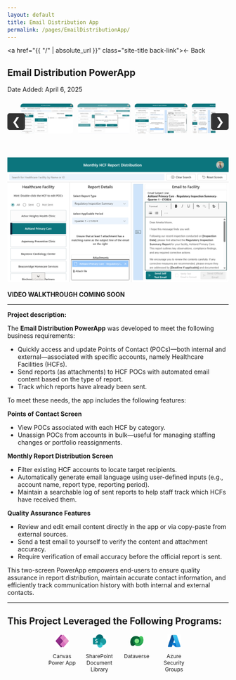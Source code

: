 ```yaml
---
layout: default
title: Email Distribution App
permalink: /pages/EmailDistributionApp/
---
```

<a href="{{ "/" | absolute_url }}" class="site-title back-link">← Back</a>

## Email Distribution PowerApp  
Date Added: April 6, 2025

<!-- Image Gallery with Scroll and Arrows -->
<div class="gallery-wrapper">
  <button class="gallery-nav left" onclick="scrollGallery(-1)">&#10094;</button>

  <div class="gallery-row" id="galleryRow">
    <img src="/images/screenshots/EmailApp2.png" onclick="openLightbox('/images/screenshots/EmailApp2.png')" />
    <img src="/images/screenshots/EmailApp4.png" onclick="openLightbox('/images/screenshots/EmailApp4.png')" />
    <img src="/images/screenshots/EmailApp1.png" onclick="openLightbox('/images/screenshots/EmailApp1.png')" />
    <img src="/images/screenshots/EmailApp3.png" onclick="openLightbox('/images/screenshots/EmailApp3.png')" />
  </div>

  <button class="gallery-nav right" onclick="scrollGallery(1)">&#10095;</button>
</div>

<!-- Lightbox container -->
<div id="lightbox" class="lightbox" onclick="closeLightbox()">
  <img id="lightbox-img" src="" />
</div>

<!-- Fade Image Preview -->
<img id="emailAppImage" class="fade-image" src="/images/screenshots/EmailApp1.png" style="display: block; margin: 20px auto;" />

<script>
  document.addEventListener("DOMContentLoaded", function () {
    startImageFader("emailAppImage", [
      "/images/screenshots/EmailApp1.png",
      "/images/screenshots/EmailApp2.png",
      "/images/screenshots/EmailApp3.png",
      "/images/screenshots/EmailApp4.png"
    ]);
  });

  function openLightbox(imageUrl) {
    const lightbox = document.getElementById('lightbox');
    const img = document.getElementById('lightbox-img');
    img.src = imageUrl;
    lightbox.style.display = 'flex';
  }

  function closeLightbox() {
    document.getElementById('lightbox').style.display = 'none';
  }

  function scrollGallery(direction) {
    const container = document.getElementById('galleryRow');
    const scrollAmount = 200;
    container.scrollBy({ left: direction * scrollAmount, behavior: 'smooth' });
  }
</script>

<!-- GALLERY + LIGHTBOX STYLES -->
<style>
  .gallery-wrapper {
    position: relative;
    max-width: 100%;
    overflow: hidden;
    padding: 10px 30px;
    margin-bottom: 30px;
  }

  .gallery-row {
    display: flex;
    overflow-x: auto;
    scroll-behavior: smooth;
    gap: 10px;
  }

  .gallery-row img {
    width: 120px;
    height: auto;
    cursor: pointer;
    border-radius: 6px;
    transition: transform 0.3s;
  }

  .gallery-row img:hover {
    transform: scale(1.05);
  }

  .gallery-nav {
    position: absolute;
    top: 50%;
    transform: translateY(-50%);
    background: #333;
    color: white;
    border: none;
    font-size: 24px;
    padding: 5px 10px;
    cursor: pointer;
    z-index: 10;
    border-radius: 5px;
  }

  .gallery-nav.left {
    left: 0;
  }

  .gallery-nav.right {
    right: 0;
  }

  .lightbox {
    display: none;
    position: fixed;
    top: 0; left: 0;
    width: 100%; height: 100%;
    background: rgba(0,0,0,0.85);
    justify-content: center;
    align-items: center;
    z-index: 1000;
  }

  .lightbox img {
    max-width: 90%;
    max-height: 90%;
    border-radius: 8px;
  }
</style>

<!-- VIDEO SECTION -->
**VIDEO WALKTHROUGH COMING SOON**

---

**Project description:** 

The **Email Distribution PowerApp** was developed to meet the following business requirements:
* Quickly access and update Points of Contact (POCs)—both internal and external—associated with specific accounts, namely Healthcare Facilities (HCFs).
* Send reports (as attachments) to HCF POCs with automated email content based on the type of report.
* Track which reports have already been sent.

To meet these needs, the app includes the following features:

**Points of Contact Screen**
* View POCs associated with each HCF by category.
* Unassign POCs from accounts in bulk—useful for managing staffing changes or portfolio reassignments.

**Monthly Report Distribution Screen**
* Filter existing HCF accounts to locate target recipients.
* Automatically generate email language using user-defined inputs (e.g., account name, report type, reporting period).
* Maintain a searchable log of sent reports to help staff track which HCFs have received them.

**Quality Assurance Features**
* Review and edit email content directly in the app or via copy-paste from external sources.
* Send a test email to yourself to verify the content and attachment accuracy.
* Require verification of email accuracy before the official report is sent.

This two-screen PowerApp empowers end-users to ensure quality assurance in report distribution, maintain accurate contact information, and efficiently track communication history with both internal and external contacts.

---

This Project Leveraged the Following Programs:
---

<div class="tech-stack">
  <div class="tech-item">
    <img src="/assets/icons/powerapps.svg" alt="Canvas Power App" />  
    <p>Canvas Power App</p>
  </div>
  <div class="tech-item">
    <img src="/assets/icons/sharepoint.png" alt="SharePoint" />
    <p>SharePoint Document Library</p>
  </div>
  <div class="tech-item">
    <img src="/assets/icons/dataverse.svg" alt="Dataverse" />
    <p>Dataverse</p>
  </div>
  <div class="tech-item">
    <img src="/assets/icons/azure.svg" alt="Azure" />
    <p>Azure Security Groups</p>
  </div>
</div>

<style>
  .tech-stack {
    display: flex;
    flex-wrap: wrap;
    gap: 15px;
    justify-content: center;
  }

  .tech-item {
    display: flex;
    flex-direction: column;
    align-items: center;
    width: 70px;
    text-align: center;
    font-size: 12px;
  }

  .tech-item img {
    width: 30px;
    height: 30px;
  }
</style>
